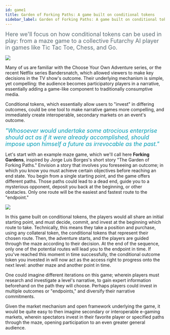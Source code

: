 ```yaml
---
id: game1
title: Garden of Forking Paths: A game built on conditional tokens
sidebar_label: Garden of Forking Paths: A game built on conditional tokens
---
```



<span style="color:#5d6d74"><font size="4"> Here we'll focus on how conditional tokens can be used in play: from a maze game to a collective Futarchy AI player in games like Tic Tac Toe, Chess, and Go.</font></span>

<img src="/img/Conditional_Token_Games-01.png">

Many of us are familiar with the Choose Your Own Adventure series, or the recent Netflix series Bandersnatch, which allowed viewers to make key decisions in the TV show's outcome. Their underlying mechanism is simple, yet compelling: the audience becomes participatory players in a narrative, essentially adding a game-like component to traditionally consumptive media.

Conditional tokens, which essentially allow users to "invest" in differing outcomes, could be one tool to make narrative games more compelling, and immediately create interoperable, secondary markets on an event's outcome.

 <span style="color:#009cb4"> <font size="4"> *"Whosoever would undertake some atrocious enterprise should act as if it were already accomplished, should impose upon himself a future as irrevocable as the past."*</font> </span>

Let's start with an example maze game, which we'll call here **Forking Gardens**, inspired by Jorge Luis Borges's short story "The Garden of Forking Paths." Envision a story that involves you foreseeing an outcome; in which you know you must achieve certain objectives before reaching an end state. You begin from a single starting point, and the game offers different paths. Those paths could lead to a dead end, guide you to a mysterious opponent, deposit you back at the beginning, or other obstacles. Only one route will be the easiest and fastest route to the "endpoint."


<img src="/img/Conditional_Token_Games-02.png">

In this game built on conditional tokens, the players would all share an initial starting point, and must decide, commit, and invest at the beginning which route to take. Technically, this means they take a position and purchase, using any collateral token, the conditional tokens that represent their chosen route. Then, the adventure starts, and the players are guided through the maze according to their decision. At the end of the sequence, only one of the potential routes will lead you to the endpoint in time. If you've reached this moment in time successfully, the conditional outcome token you invested in will now act as the access right to progress onto the next level: another maze and another point in time.

One could imagine different iterations on this game; wherein players must research and investigate a level's narrative, to gain expert information beforehand on the path they will choose. Perhaps players could invest in multiple outcomes or "endpoints," and diversify their narrative commitments.

Given the market mechanism and open framework underlying the game, it would be quite easy to then imagine secondary or interoperable e-gaming markets, wherein spectators invest in their favorite player or specified paths through the maze, opening participation to an even greater general audience.

